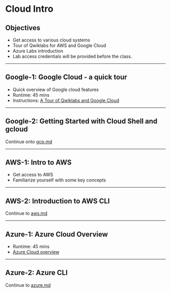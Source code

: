 # Cloud Intro

## Objectives

* Get access to various cloud systems
* Tour of Qwiklabs for AWS and Google Cloud
* Azure Labs introduction
* Lab access credentials will be provided before the class.

---

## Google-1: Google Cloud - a quick tour

* Quick overview of Google cloud features
* Runtime: 45 mins
* Instructions: [A Tour of Qwiklabs and Google Cloud](https://www.cloudskillsboost.google/catalog?keywords=A%20Tour%20of%20Qwiklabs%20and%20Google%20Cloud)

---

## Google-2: Getting Started with Cloud Shell and gcloud

Continue onto [gcp.md](gcp.md)

---

## AWS-1: Intro to AWS

* Get access to AWS
* Familiarize yourself with some key concepts

---

## AWS-2: Introduction to AWS CLI

Continue to [aws.md](aws.md)

---

## Azure-1: Azure Cloud Overview

* Runtime: 45 mins
* [Azure Cloud overview](https://learn.microsoft.com/en-us/training/modules/azure-architecture-fundamentals/)

---

## Azure-2: Azure CLI

Continue to [azure.md](azure.md)